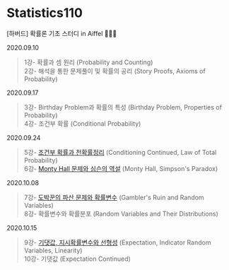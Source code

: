 # Statistics110
[하버드] 확률론 기초 스터디 in Aiffel 👨🏻‍💼

2020.09.10
>1강- 확률과 셈 원리 (Probability and Counting)  
2강- 해석을 통한 문제풀이 및 확률의 공리 (Story Proofs, Axioms of Probability)

2020.09.17
>3강- Birthday Problem과 확률의 특성 (Birthday Problem, Properties of Probability)  
4강- 조건부 확률 (Conditional Probability)

2020.09.24
>5강- [조건부 확률과 전확률정리](https://github.com/PEBpung/Statistics110/blob/master/2020-09-24-statistics/%ED%95%98%EB%B2%84%EB%93%9C%205%EA%B0%95.pdf) (Conditioning Continued, Law of Total Probability)  
6강- [Monty Hall 문제와 심슨의 역설](https://github.com/PEBpung/Statistics110/blob/master/2020-09-24-statistics/%ED%95%98%EB%B2%84%EB%93%9C%206%EA%B0%95.pdf) (Monty Hall, Simpson's Paradox) 

2020.10.08
>7강- [도박꾼의 파산 문제와 확률변수](https://github.com/PEBpung/Statistics110/blob/master/2020-10-08-statistics/%ED%95%98%EB%B2%84%EB%93%9C%207%EA%B0%95.pdf) (Gambler's Ruin and Random Variables)  
8강- 확률변수와 확률분포 (Random Variables and Their Distributions)

2020.10.15
>9강- [기댓값, 지시확률변수와 선형성](https://github.com/PEBpung/Statistics110/tree/master/2020-10-11-statistics) (Expectation, Indicator Random Variables, Linearity)  
10강- 기댓값 (Expectation Continued) 
